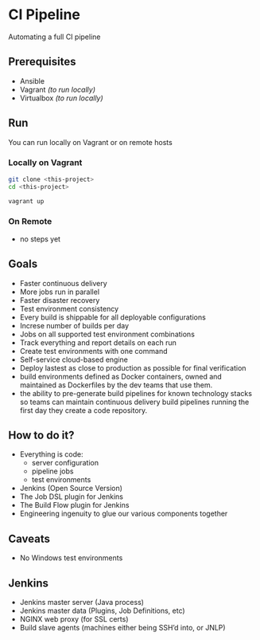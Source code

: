 # CI Pipeline

Automating a full CI pipeline


## Prerequisites

- Ansible
- Vagrant *(to run locally)*
- Virtualbox *(to run locally)*


## Run

You can run locally on Vagrant or on remote hosts


### Locally on Vagrant

```bash
git clone <this-project>
cd <this-project>

vagrant up
```

### On Remote

- no steps yet


## Goals

- Faster continuous delivery
- More jobs run in parallel
- Faster disaster recovery
- Test environment consistency
- Every build is shippable for all deployable configurations
- Increse number of builds per day
- Jobs on all supported test environment combinations
- Track everything and report details on each run
- Create test environments with one command
- Self-service cloud-based engine
- Deploy lastest as close to production as possible for final verification
- build environments defined as Docker containers, owned and maintained as Dockerfiles by the dev teams that use them.
- the ability to pre-generate build pipelines for known technology stacks so teams can maintain continuous delivery build pipelines running the first day they create a code repository.

## How to do it?

- Everything is code:
  - server configuration
  - pipeline jobs
  - test environments
- Jenkins (Open Source Version)
- The Job DSL plugin for Jenkins
- The Build Flow plugin for Jenkins
- Engineering ingenuity to glue our various components together

## Caveats

- No Windows test environments

## Jenkins
- Jenkins master server (Java process)
- Jenkins master data (Plugins, Job Definitions, etc)
- NGINX web proxy (for SSL certs)
- Build slave agents (machines either being SSH’d into, or JNLP)
